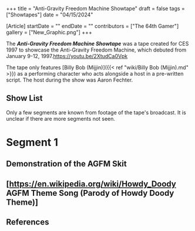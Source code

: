 +++
title = "Anti-Gravity Freedom Machine Showtape"
draft = false
tags = ["Showtapes"]
date = "04/15/2024"

[Article]
startDate = ""
endDate = ""
contributors = ["The 64th Gamer"]
gallery = ["New_Graphic.png"]
+++


The <b><i>Anti-Gravity Freedom Machine Showtape</b></i> was a tape created for CES 1997 to showcase the Anti-Gravity Freedom Machine, which debuted from January 9-12, 1997.<ref name=':0'>https://youtu.be/2XtudCa0Vpk</ref>

The tape only features [Billy Bob (Mijjin)]({{< ref "wiki/Billy Bob (Mijjin).md" >}}) as a performing character who acts alongside a host in a pre-written script. The host during the show was Aaron Fechter.<ref name=':0' />

<h2> Show List </h2>
Only a few segments are known from footage of the tape's broadcast. It is unclear if there are more segments not seen.<ref name=':0' />

# <b></b> <b>Segment 1</b>
## Demonstration of the AGFM Skit
## [https://en.wikipedia.org/wiki/Howdy_Doody AGFM Theme Song (Parody of Howdy Doody Theme)]

<h2> References </h2>